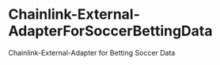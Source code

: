 # Chainlink-External-AdapterForSoccerBettingData
Chainlink-External-Adapter for Betting Soccer Data
